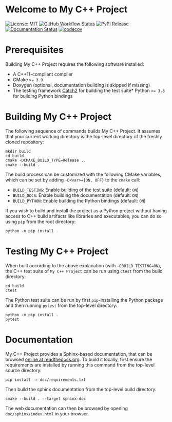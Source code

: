 # Welcome to My C++ Project

[![License: MIT](https://img.shields.io/badge/License-MIT-yellow.svg)](https://opensource.org/licenses/MIT)
[![GitHub Workflow Status](https://img.shields.io/github/actions/workflow/status/dokempf/test-gha-cookiecutter/ci.yml?branch=main)](https://github.com/dokempf/test-gha-cookiecutter/actions/workflows/ci.yml)
[![PyPI Release](https://img.shields.io/pypi/v/testghacookiecutter.svg)](https://pypi.org/project/testghacookiecutter)
[![Documentation Status](https://readthedocs.org/projects/test-gha-cookiecutter/badge/)](https://test-gha-cookiecutter.readthedocs.io/)
[![codecov](https://codecov.io/gh/dokempf/test-gha-cookiecutter/branch/main/graph/badge.svg)](https://codecov.io/gh/dokempf/test-gha-cookiecutter)

# Prerequisites

Building My C++ Project requires the following software installed:

* A C++11-compliant compiler
* CMake `>= 3.9`
* Doxygen (optional, documentation building is skipped if missing)
* The testing framework [Catch2](https://github.com/catchorg/Catch2) for building the test suite* Python `>= 3.8` for building Python bindings

# Building My C++ Project

The following sequence of commands builds My C++ Project.
It assumes that your current working directory is the top-level directory
of the freshly cloned repository:

```
mkdir build
cd build
cmake -DCMAKE_BUILD_TYPE=Release ..
cmake --build .
```

The build process can be customized with the following CMake variables,
which can be set by adding `-D<var>={ON, OFF}` to the `cmake` call:

* `BUILD_TESTING`: Enable building of the test suite (default: `ON`)
* `BUILD_DOCS`: Enable building the documentation (default: `ON`)
* `BUILD_PYTHON`: Enable building the Python bindings (default: `ON`)


If you wish to build and install the project as a Python project without
having access to C++ build artifacts like libraries and executables, you
can do so using `pip` from the root directory:

```
python -m pip install .
```

# Testing My C++ Project

When built according to the above explanation (with `-DBUILD_TESTING=ON`),
the C++ test suite of `My C++ Project` can be run using
`ctest` from the build directory:

```
cd build
ctest
```

The Python test suite can be run by first `pip`-installing the Python package
and then running `pytest` from the top-level directory:

```
python -m pip install .
pytest
```

# Documentation

My C++ Project provides a Sphinx-based documentation, that can
be browsed [online at readthedocs.org](https://test-gha-cookiecutter.readthedocs.io).
To build it locally, first ensure the requirements are installed by running this command from the top-level source directory:

```
pip install -r doc/requirements.txt
```

Then build the sphinx documentation from the top-level build directory:

```
cmake --build . --target sphinx-doc
```

The web documentation can then be browsed by opening `doc/sphinx/index.html` in your browser.
